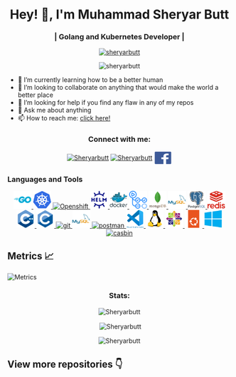 
<h1 align="center">Hey! 👋, I'm Muhammad Sheryar Butt</h1>
<h3 align="center">| Golang and Kubernetes Developer | </h3>

<p align="center"> <a href="https://github.com/ryo-ma/github-profile-trophy"><img src="https://github-profile-trophy.vercel.app/?username=sheryarbutt&margin-w=30" alt="sheryarbutt" /></a> </p>

<p align="center"> <img src="https://komarev.com/ghpvc/?username=sheryarbutt&label=Profile%20views&color=0e75b6&style=flat" alt="sheryarbutt" /> </p>

- 🌱 I’m currently learning how to be a better human
- 👯 I’m looking to collaborate on anything that would make the world a better place
- 🤔 I’m looking for help if you find any flaw in any of my repos
- 💬 Ask me about anything
- 📫 How to reach me: [click here!](mailto:m.sheryarbutt@gmail.com)

<h3 align="center">Connect with me:</h3>
<p align="center">
 <a href="https://www.linkedin.com/in/m-sheryar-butt/" target="blank"><img align="center" src="https://raw.githubusercontent.com/rahuldkjain/github-profile-readme-generator/master/src/images/icons/Social/linked-in-alt.svg" alt="Sheryarbutt" height="30" width="40" /></a>
 <a href="https://www.hackerrank.com/M_sheryarbutt" target="blank"><img align="center" src="https://hrcdn.net/community-frontend/assets/favicon-ddc852f75a.png" alt="Sheryarbutt" height="30" width="40" /></a>
 <a href="https://www.facebook.com/I.Am.SheryB/" target="blank"><img align="center" src="https://raw.githubusercontent.com/devicons/devicon/1119b9f84c0290e0f0b38982099a2bd027a48bf1/icons/facebook/facebook-original.svg" alt="Sheryarbutt" height="30" width="40" /></a>

### Languages and Tools

<p  align="center">
<a href="https://www.golang.org" target="_blank"> <img src="https://raw.githubusercontent.com/devicons/devicon/1119b9f84c0290e0f0b38982099a2bd027a48bf1/icons/go/go-original-wordmark.svg" alt="golang" width="40" height="40"/> </a>
<a href="https://www.kubernetes.io" target="_blank"> <img src="https://raw.githubusercontent.com/devicons/devicon/master/icons/kubernetes/kubernetes-original.svg" alt="Kubernetes" width="40" height="40"/> </a>
<a href="https://www.openshift.com" target="_blank"> <img src="https://upload.wikimedia.org/wikipedia/commons/thumb/3/3a/OpenShift-LogoType.svg/561px-OpenShift-LogoType.svg.png" alt="Openshift" width="40" height="40"/> </a>
<a href="https://www.helm.com" target="_blank"> <img src="https://raw.githubusercontent.com/devicons/devicon/master/icons/helm/helm-original.svg" alt="Helm" width="40" height="40"/> </a>
<a href="https://www.docker.com" target="_blank"> <img src="https://raw.githubusercontent.com/devicons/devicon/1119b9f84c0290e0f0b38982099a2bd027a48bf1/icons/docker/docker-original-wordmark.svg" alt="docker" width="40" height="40"/> </a>
<a href="https://github.com/actions" target="_blank"> <img src="https://raw.githubusercontent.com/devicons/devicon/master/icons/githubactions/githubactions-original.svg" alt="Github Actions" width="40" height="40"/> </a>
<a href="https://www.mongodb.com" target="_blank"> <img src="https://raw.githubusercontent.com/devicons/devicon/1119b9f84c0290e0f0b38982099a2bd027a48bf1/icons/mongodb/mongodb-original-wordmark.svg" alt="mongodb" width="40" height="40"/> </a>
<a href="https://www.mysql.com" target="_blank"> <img src="https://raw.githubusercontent.com/devicons/devicon/1119b9f84c0290e0f0b38982099a2bd027a48bf1/icons/mysql/mysql-original-wordmark.svg" alt="mysql" width="40" height="40"/> </a>
<a href="https://www.postgresql.org" target="_blank"> <img src="https://raw.githubusercontent.com/devicons/devicon/1119b9f84c0290e0f0b38982099a2bd027a48bf1/icons/postgresql/postgresql-original-wordmark.svg" alt="postgresql" width="40" height="40"/> </a>
<a href="https://www.redis.io" target="_blank"> <img src="https://raw.githubusercontent.com/devicons/devicon/1119b9f84c0290e0f0b38982099a2bd027a48bf1/icons/redis/redis-plain-wordmark.svg" alt="Redis" width="40" height="40"/> </a>
<a href="https://www.w3schools.com/cpp/" target="_blank"> <img src="https://raw.githubusercontent.com/devicons/devicon/master/icons/cplusplus/cplusplus-original.svg" alt="cplusplus" width="40" height="40"/> </a>
<a href="https://www.w3schools.com/c/" target="_blank"> <img src="https://raw.githubusercontent.com/devicons/devicon/1119b9f84c0290e0f0b38982099a2bd027a48bf1/icons/c/c-original.svg" alt="clang" width="40" height="40"/> </a>
<a href="https://git-scm.com/" target="_blank"> <img src="https://www.vectorlogo.zone/logos/git-scm/git-scm-icon.svg" alt="git" width="40" height="40"/> </a>
<a href="https://www.mysql.com/" target="_blank"> <img src="https://raw.githubusercontent.com/devicons/devicon/master/icons/mysql/mysql-original-wordmark.svg" alt="mysql" width="40" height="40"/> </a>
<a href="https://postman.com" target="_blank"> <img src="https://www.vectorlogo.zone/logos/getpostman/getpostman-icon.svg" alt="postman" width="40" height="40"/> </a>
<a href="https://code.visualstudio.com/" target="_blank"> <img src="https://raw.githubusercontent.com/devicons/devicon/1119b9f84c0290e0f0b38982099a2bd027a48bf1/icons/vscode/vscode-original-wordmark.svg" alt="VSCode" width="40" height="40"/> </a>
<a href="https://www.linux.org/" target="_blank"> <img src="https://raw.githubusercontent.com/devicons/devicon/master/icons/linux/linux-original.svg" alt="linux" width="40" height="40"/> </a>
<a href=https://www.centos.org/ target="_blank"> <img src="https://raw.githubusercontent.com/devicons/devicon/master/icons/centos/centos-original.svg" alt="centos" width="40" height="40"/> </a>
<a href="https://www.ubuntu.com/" target="_blank"> <img src="https://raw.githubusercontent.com/devicons/devicon/master/icons/ubuntu/ubuntu-original.svg" alt="ubuntu" width="40" height="40"/> </a>
<a href="https://www.microsoft.com/en-us/windows" target="_blank"> <img src="https://raw.githubusercontent.com/devicons/devicon/master/icons/windows8/windows8-original.svg" alt="windows" width="40" height="40"/> </a>
<a href=https://www.casbin.org/en/ target="_blank"> <img src="https://avatars.githubusercontent.com/u/27810343?s=200&v=4" alt="casbin" width="40" height="40"/> </a>

</p>

## Metrics 📈

![Metrics](https://metrics.lecoq.io/Sheryarbutt?template=classic&languages=1&isocalendar=1&achievements=1&activity=1&repositories=1&repositories=100&repositories.batch=100&repositories.forks=false&repositories.affiliations=owner&isocalendar.duration=half-year&languages.limit=8&languages.sections=most-used&languages.colors=github&languages.threshold=0%25&languages.indepth=false&languages.analysis.timeout=15&languages.categories=markup%2C%20programming&languages.recent.categories=markup%2C%20programming&languages.recent.load=300&languages.recent.days=14&activity.limit=5&activity.load=300&activity.days=14&activity.filter=all&activity.visibility=all&activity.timestamps=false&achievements.threshold=C&achievements.secrets=true&achievements.display=detailed&achievements.limit=0&repositories.featured=Sheryarbutt%2Fself-quantified-data-analysis%2C%20Sheryarbutt%2F8-Week-SQL-Challenge%2C%20Sheryarbutt%2Fnorthwind-company-analysis%2C%20Sheryarbutt%2Fdvd-rental-marketing-analytics%2C%Sheryarbutt%2Fcurrency-converter%2C%20Sheryarbutt%2FData_Explorer_Web_App&config.twemoji=true&config.display=large)

<h3 align="center">Stats:</h3>
<p  align="center"><img align="center" src="https://github-readme-stats.vercel.app/api/top-langs?username=Sheryarbutt&show_icons=true&locale=en&layout=compact" alt="Sheryarbutt" /></p>

<p  align="center">&nbsp;<img align="center" src="https://github-readme-stats.vercel.app/api?username=Sheryarbutt&show_icons=true&locale=en" alt="Sheryarbutt" /></p>

<p  align="center"><img align="center" src="https://github-readme-streak-stats.herokuapp.com/?user=Sheryarbutt&" alt="Sheryarbutt" /></p>

## View more repositories 👇

